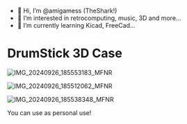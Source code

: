 - 👋 Hi, I’m @amigamess (TheShark!)
- 👀 I’m interested in retrocomputing, music, 3D and more...
- 🌱 I’m currently learning Kicad, FreeCad...

# DrumStick 3D Case


![IMG_20240926_185553183_MFNR](https://github.com/user-attachments/assets/85a16cd8-2751-4241-bd48-78826bd40c41)

![IMG_20240926_185512062_MFNR](https://github.com/user-attachments/assets/1873ded2-8d11-4153-bd55-267aa10d2bbf)

![IMG_20240926_185538348_MFNR](https://github.com/user-attachments/assets/ffa8ec1e-5014-490a-8c81-8eae883f42ab)

You can use as personal use!

